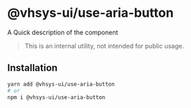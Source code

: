 # @vhsys-ui/use-aria-button

A Quick description of the component

> This is an internal utility, not intended for public usage.

## Installation

```sh
yarn add @vhsys-ui/use-aria-button
# or
npm i @vhsys-ui/use-aria-button
```
